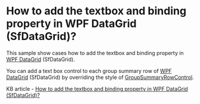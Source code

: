 # How to add the textbox and binding property in WPF DataGrid (SfDataGrid)?

This sample show cases how to add the textbox and binding property in [WPF DataGrid](https://www.syncfusion.com/wpf-controls/datagrid) (SfDataGrid).

You can add a text box control to each group summary row of [WPF DataGrid](https://www.syncfusion.com/wpf-controls/datagrid) (SfDataGrid) by overriding the style of [GroupSummaryRowControl](https://help.syncfusion.com/cr/wpf/Syncfusion.UI.Xaml.Grid.GroupSummaryRowControl.html).

KB article - [How to add the textbox and binding property in WPF DataGrid (SfDataGrid)?](https://www.syncfusion.com/kb/9295/how-to-add-the-textbox-under-each-group-and-binding-underlying-property-in-wpf-datagrid)
